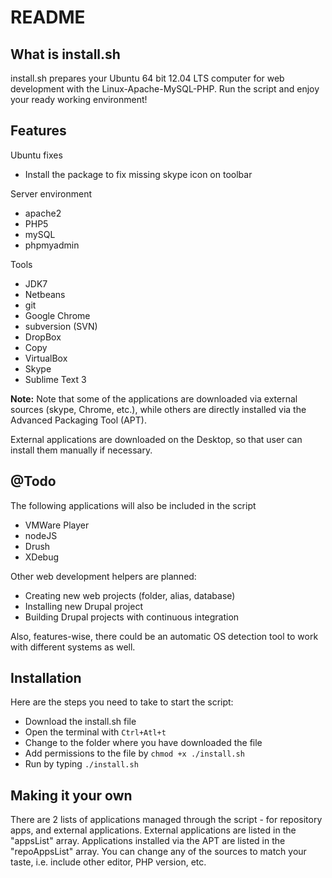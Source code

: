 README
======

What is install.sh
----------------

install.sh prepares your Ubuntu 64 bit 12.04 LTS computer for web development with the Linux-Apache-MySQL-PHP.
Run the script and enjoy your ready working environment!

Features
--------

Ubuntu fixes
* Install the package to fix missing skype icon on toolbar

Server environment
* apache2
* PHP5
* mySQL
* phpmyadmin

Tools
* JDK7
* Netbeans
* git
* Google Chrome
* subversion (SVN)
* DropBox
* Copy
* VirtualBox
* Skype
* Sublime Text 3

**Note:**
Note that some of the applications are downloaded via external sources (skype, Chrome, etc.), while others are directly installed via the Advanced Packaging Tool (APT).

External applications are downloaded on the Desktop, so that user can install them manually if necessary.

@Todo
------------
The following applications will also be included in the script
* VMWare Player
* nodeJS
* Drush
* XDebug

Other web development helpers are planned:
* Creating new web projects (folder, alias, database)
* Installing new Drupal project
* Building Drupal projects with continuous integration

Also, features-wise, there could be an automatic OS detection tool to work with different systems as well.

Installation
------------
Here are the steps you need to take to start the script:
* Download the install.sh file
* Open the terminal with `Ctrl+Atl+t`
* Change to the folder where you have downloaded the file
* Add permissions to the file by `chmod +x ./install.sh`
* Run by typing `./install.sh`

Making it your own
------------
There are 2 lists of applications managed through the script - for repository apps, and external applications.
External applications are listed in the "appsList" array.
Applications installed via the APT are listed in the "repoAppsList" array.
You can change any of the sources to match your taste, i.e. include other editor, PHP version, etc.
